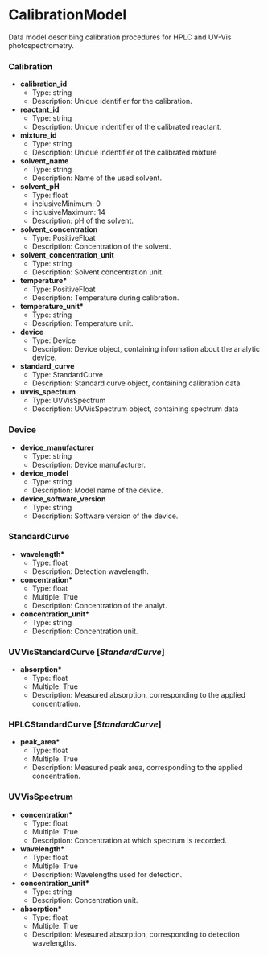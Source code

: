 # CalibrationModel

Data model describing calibration procedures for HPLC and UV-Vis photospectrometry.

### Calibration

- __calibration_id__
  - Type: string
  - Description: Unique identifier for the calibration.
- __reactant_id__
  - Type: string
  - Description: Unique indentifier of the calibrated reactant.
- __mixture_id__
  - Type: string
  - Description: Unique indentifier of the calibrated mixture
- __solvent_name__
  - Type: string
  - Description: Name of the used solvent.
- __solvent_pH__
  - Type: float
  - inclusiveMinimum: 0
  - inclusiveMaximum: 14
  - Description: pH of the solvent.
- __solvent_concentration__
  - Type: PositiveFloat
  - Description: Concentration of the solvent.
- __solvent_concentration_unit__
  - Type: string
  - Description: Solvent concentration unit.
- __temperature*__
  - Type: PositiveFloat
  - Description: Temperature during calibration.
- __temperature_unit*__
  - Type: string
  - Description: Temperature unit.
- __device__
  - Type: Device
  - Description: Device object, containing information about the analytic device.
- __standard_curve__
  - Type: StandardCurve
  - Description: Standard curve object, containing calibration data.
- __uvvis_spectrum__
  - Type: UVVisSpectrum
  - Description: UVVisSpectrum object, containing spectrum data

### Device

- __device_manufacturer__
  - Type: string
  - Description: Device manufacturer.
- __device_model__
  - Type: string
  - Description: Model name of the device.
- __device_software_version__
  - Type: string
  - Description: Software version of the device.

### StandardCurve

- __wavelength*__
  - Type: float
  - Description: Detection wavelength.
- __concentration*__
  - Type: float
  - Multiple: True
  - Description: Concentration of the analyt.
- __concentration_unit*__
  - Type: string
  - Description: Concentration unit.

### UVVisStandardCurve [_StandardCurve_]

- __absorption*__
  - Type: float
  - Multiple: True
  - Description: Measured absorption, corresponding to the applied concentration.

### HPLCStandardCurve [_StandardCurve_]

- __peak_area*__
  - Type: float
  - Multiple: True
  - Description: Measured peak area, corresponding to the applied concentration.

### UVVisSpectrum

- __concentration*__
  - Type: float
  - Multiple: True
  - Description: Concentration at which spectrum is recorded.
- __wavelength*__
  - Type: float
  - Multiple: True
  - Description: Wavelengths used for detection.
- __concentration_unit*__
  - Type: string
  - Description: Concentration unit.
- __absorption*__
  - Type: float
  - Multiple: True
  - Description: Measured absorption, corresponding to detection wavelengths.
